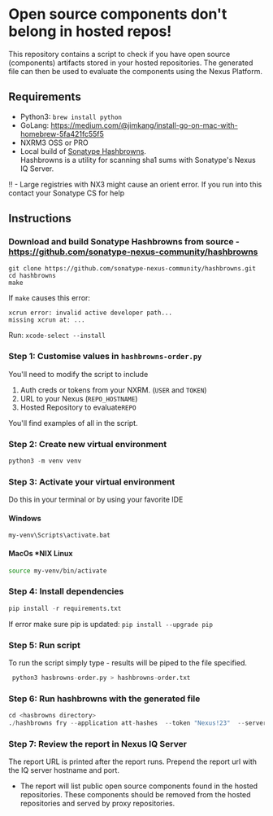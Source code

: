 # Open source components don't belong in hosted repos!
This repository contains a script to check if you have open source (components) artifacts stored in your hosted repositories.
The generated file can then be used to evaluate the components using the Nexus Platform.

## Requirements
* Python3: `brew install python`
* GoLang: https://medium.com/@jimkang/install-go-on-mac-with-homebrew-5fa421fc55f5
* NXRM3 OSS or PRO
* Local build of [Sonatype Hashbrowns](sonatype-nexus-community/hashbrowns). \
  Hashbrowns is a utility for scanning sha1 sums with Sonatype's Nexus IQ Server.

‼ - Large registries with NX3 might cause an orient error. 
If you run into this contact your Sonatype CS for help

## Instructions

### Download and build Sonatype Hashbrowns from source - https://github.com/sonatype-nexus-community/hashbrowns
```
git clone https://github.com/sonatype-nexus-community/hashbrowns.git
cd hashbrowns
make
```

If `make` causes this error:
```
xcrun error: invalid active developer path...
missing xcrun at: ...
```
Run: `xcode-select --install`

### Step 1: Customise values in `hashbrowns-order.py`
You'll need to modify the script to include 
1. Auth creds or tokens from your NXRM. (`USER` and `TOKEN`)
1. URL to your Nexus (`REPO_HOSTNAME`)
1. Hosted Repository to evaluate`REPO`

You'll find examples of all in the script.

### Step 2: Create new virtual environment
```python
python3 -m venv venv
```
### Step 3: Activate your virtual environment
Do this in your terminal or by using your favorite IDE
#### Windows
```
my-venv\Scripts\activate.bat
```

#### MacOs *NIX Linux
```bash
source my-venv/bin/activate
```

### Step 4: Install dependencies
```python
pip install -r requirements.txt
```

If error make sure pip is updated: `pip install --upgrade pip`


### Step 5: Run script
To run the script simply type - results will be piped to the file specified.
```python
 python3 hasbrowns-order.py > hashbrowns-order.txt
 ````

### Step 6: Run hashbrowns with the generated file

```python
cd <hasbrowns directory>
./hashbrowns fry --application att-hashes  --token "Nexus!23"  --server-url "http://localhost:8070" --user "admin" --stage stage-release --path <path>/hashbrowns-order.txt
 ````

### Step 7: Review the report in Nexus IQ Server
The report URL is printed after the report runs.  Prepend the report url with the IQ server hostname and port.
* The report will list public open source components found in the hosted repositories.  These components should be removed from the hosted repositories and served by proxy repositories. 
